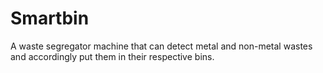 # Smartbin
A waste segregator machine that can detect metal and non-metal wastes and accordingly put them in their respective bins.
